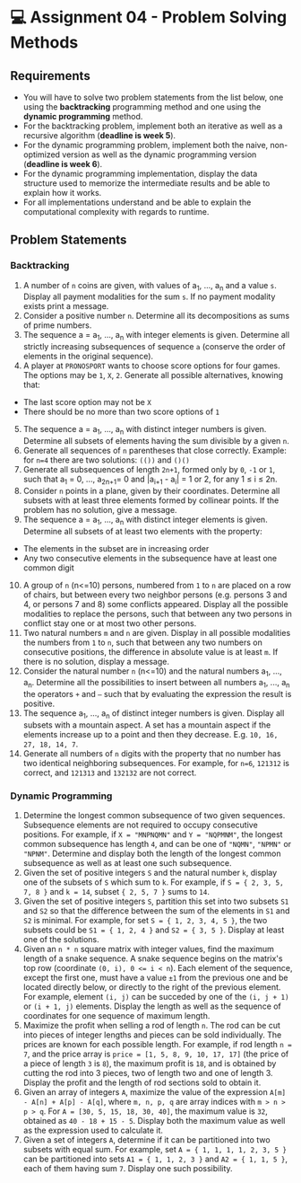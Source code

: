# :computer: Assignment 04 - Problem Solving Methods

## Requirements
- You will have to solve two problem statements from the list below, one using the **backtracking** programming method and one using the **dynamic programming** method.
- For the backtracking problem, implement both an iterative as well as a recursive algorithm (**deadline is week 5**).
- For the dynamic programming problem, implement both the naive, non-optimized version as well as the dynamic programming version (**deadline is week 6**). 
- For the dynamic programming implementation, display the data structure used to memorize the intermediate results and be able to explain how it works. 
- For all implementations understand and be able to explain the computational complexity with regards to runtime.

## Problem Statements
### Backtracking
1. A number of `n` coins are given, with values of a<sub>1</sub>, ..., a<sub>n</sub>  and a value `s`. Display all payment modalities for the sum `s`. If no payment modality exists print a message.
2. Consider a positive number `n`. Determine all its decompositions as sums of prime numbers.
3. The sequence a = a<sub>1</sub>, ..., a<sub>n</sub> with integer elements is given. Determine all strictly increasing subsequences of sequence `a` (conserve the order of elements in the original sequence).
4. A player at `PRONOSPORT` wants to choose score options for four games. The options may be `1`, `X`, `2`. Generate all possible alternatives, knowing that:
- The last score option may not be `X`
- There should be no more than two score options of `1`
5. The sequence a = a<sub>1</sub>, ..., a<sub>n</sub> with distinct integer numbers is given. Determine all subsets of elements having the sum divisible by a given `n`.
6. Generate all sequences of `n` parentheses that close correctly. Example: for `n=4` there are two solutions: `(())` and `()()`
7. Generate all subsequences of length `2n+1`, formed only by `0`, `-1` or `1`, such that a<sub>1</sub> = 0, ..., a<sub>2n+1</sub>= 0 and |a<sub>i+1</sub> - a<sub>i</sub>| = 1 or 2, for any 1 ≤ i ≤ 2n.
8. Consider `n` points in a plane, given by their coordinates. Determine all subsets with at least three elements formed by collinear points. If the problem has no solution, give a message.
9. The sequence a = a<sub>1</sub>, ..., a<sub>n</sub> with distinct integer elements is given. Determine all subsets of at least two elements with the property:
- The elements in the subset are in increasing order
- Any two consecutive elements in the subsequence have at least one common digit
10. A group of `n` (n<=10) persons, numbered from `1` to `n` are placed on a row of chairs, but between every two neighbor persons (e.g. persons 3 and 4, or persons 7 and 8) some conflicts appeared. Display all the possible modalities to replace the persons, such that between any two persons in conflict stay one or at most two other persons.
11. Two natural numbers `m` and `n` are given. Display in all possible modalities the numbers from `1` to `n`, such that between any two numbers on consecutive positions, the difference in absolute value is at least `m`. If there is no solution, display a message.
12. Consider the natural number `n` (n<=10) and the natural numbers a<sub>1</sub>, ..., a<sub>n</sub>. Determine all the possibilities to insert between all numbers a<sub>1</sub>, ..., a<sub>n</sub> the operators `+` and `–` such that by evaluating the expression the result is positive.
13. The sequence a<sub>1</sub>, ..., a<sub>n</sub> of distinct integer numbers is given. Display all subsets with a mountain aspect. A set has a mountain aspect if the elements increase up to a point and then they decrease. E.g. `10, 16, 27, 18, 14, 7`.
14. Generate all numbers of `n` digits with the property that no number has two identical neighboring subsequences. For example, for `n=6`, `121312` is correct, and `121313` and `132132` are not correct.

### Dynamic Programming
1. Determine the longest common subsequence of two given sequences. Subsequence elements are not required to occupy consecutive positions. For example, if `X = "MNPNQMN"` and `Y = "NQPMNM"`, the longest common subsequence has length `4`, and can be one of `"NQMN"`, `"NPMN"` or `"NPNM"`. Determine and display both the length of the longest common subsequence as well as at least one such subsequence.
2. Given the set of positive integers `S` and the natural number `k`, display one of the subsets of `S` which sum to `k`. For example, if `S = { 2, 3, 5, 7, 8 }` and `k = 14`, subset `{ 2, 5, 7 }` sums to `14`.
3. Given the set of positive integers `S`, partition this set into two subsets `S1` and `S2` so that the difference between the sum of the elements in `S1` and `S2` is minimal. For example, for set `S = { 1, 2, 3, 4, 5 }`, the two subsets could be `S1 = { 1, 2, 4 }` and `S2 = { 3, 5 }`. Display at least one of the solutions.
4. Given an `n * n` square matrix with integer values, find the maximum length of a snake sequence. A snake sequence begins on the matrix's top row (coordinate `(0, i), 0 <= i < n`). Each element of the sequence, except the first one, must have a value `±1` from the previous one and be located directly below, or directly to the right of the previous element. For example, element `(i, j)` can be succeded by one of the `(i, j + 1)` or `(i + 1, j)` elements. Display the length as well as the sequence of coordinates for one sequence of maximum length. 
5. Maximize the profit when selling a rod of length `n`. The rod can be cut into pieces of integer lengths and pieces can be sold individually. The prices are known for each possible length. For example, if rod length `n = 7`, and the price array is `price = [1, 5, 8, 9, 10, 17, 17]` (the price of a piece of length `3` is `8`), the maximum profit is `18`, and is obtained by cutting the rod into 3 pieces, two of length two and one of length 3. Display the profit and the length of rod sections sold to obtain it.
6. Given an array of integers `A`, maximize the value of the expression `A[m] - A[n] + A[p] - A[q]`, where `m, n, p, q` are array indices with `m > n > p > q`. For `A = [30, 5, 15, 18, 30, 40]`, the maximum value is `32`, obtained as `40 - 18 + 15 - 5`. Display both the maximum value as well as the expression used to calculate it.
7. Given a set of integers `A`, determine if it can be partitioned into two subsets with equal sum. For example, set `A = { 1, 1, 1, 1, 2, 3, 5 }` can be partitioned into sets `A1 = { 1, 1, 2, 3 }` and `A2 = { 1, 1, 5 }`, each of them having sum `7`. Display one such possibility.


